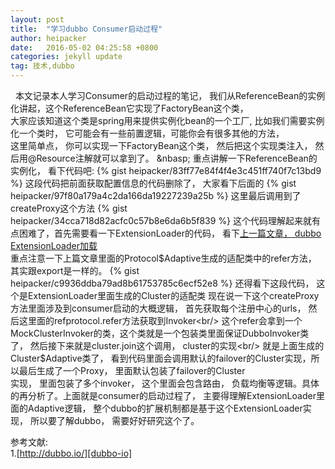 ```yaml
---
layout: post
title:  "学习dubbo Consumer启动过程"
author: heipacker
date:   2016-05-02 04:25:58 +0800
categories: jekyll update
tag: 技术,dubbo
---
```

&nbsp;&nbsp;本文记录本人学习Consumer的启动过程的笔记， 我们从ReferenceBean的实例化讲起，这个ReferenceBean它实现了FactoryBean这个类，<br/>
大家应该知道这个类是spring用来提供实例化bean的一个工厂, 比如我们需要实例化一个类时， 它可能会有一些前置逻辑，可能你会有很多其他的方法，<br/>
这里简单点， 你可以实现一下FactoryBean这个类， 然后把这个实现类注入， 然后用@Resource注解就可以拿到了。
&nbasp;&nbsp;重点讲解一下ReferenceBean的实例化， 看下代码吧:
{% gist heipacker/83ff77e84f4f4e3c451ff740f7c13bd9 %}
这段代码把前面获取配置信息的代码删除了， 大家看下后面的
{% gist heipacker/97f80a179a4c2da166da19227239a25b %}
这里最后调用到了createProxy这个方法
{% gist heipacker/34cca718d82acfc0c57b8e6da6b5f839 %}
这个代码理解起来就有点困难了，首先需要看一下ExtensionLoader的代码， 看下[上一篇文章， dubbo ExtensionLoader加载][learn-dubbo-extension]<br/>
重点注意一下上篇文章里面的Protocol$Adaptive生成的适配类中的refer方法， 其实跟export是一样的。
{% gist heipacker/c9936ddba79ad8b61753785c6ecf52e8 %}
还得看下这段代码， 这个是ExtensionLoader里面生成的Cluster的适配类
现在说一下这个createProxy方法里面涉及到consumer启动的大概逻辑， 首先获取每个注册中心的urls， 然后这里面的refprotocol.refer方法获取到Invoker<br/>
这个refer会拿到一个MockClusterInvoker的类，这个类就是一个包装类里面保证DubboInvoker类了， 然后接下来就是cluster.join这个调用， cluster的实现<br/>
就是上面生成的Cluster$Adaptive类了， 看到代码里面会调用默认的failover的Cluster实现，所以最后生成了一个Proxy， 里面默认包装了failover的Cluster<br/>
实现， 里面包装了多个invoker， 这个里面会包含路由， 负载均衡等逻辑。具体的再分析了。上面就是consumer的启动过程了， 主要得理解ExtensionLoader里面的Adaptive逻辑， 整个dubbo的扩展机制都是基于这个ExtensionLoader实现， 所以要了解dubbo， 需要好好研究这个了。


参考文献:<br/>
1.[http://dubbo.io/][dubbo-io]

[learn-dubbo-extension]:http://heipacker.github.io/jekyll/update/2016/04/30/learn-dubbo-extensionLoader.html
[dubbo-io]:http://dubbo.io/
